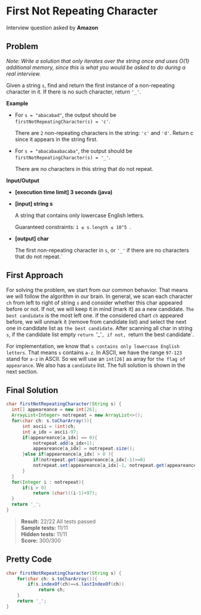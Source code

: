 # First Not Repeating Character

Interview question asked by **Amazon**

## Problem

*Note: Write a solution that only iterates over the string once and uses O(1) additional memory, since this is what you would be asked to do during a real interview.*

Given a string `s`, find and return the first instance of a non-repeating character in it. If there is no such character, return `'_'`.

**Example**

* For `s = "abacabad"`, the output should be `firstNotRepeatingCharacter(s) = 'c'`.

  There are `2` non-repeating characters in the string: `'c'` and `'d'`. Return c since it appears in the string first.

* For `s = "abacabaabacaba"`, the output should be `firstNotRepeatingCharacter(s) = '_'`.

  There are no characters in this string that do not repeat.
  
**Input/Output**

* **[execution time limit] 3 seconds (java)**

* **[input] string s**

  A string that contains only lowercase English letters.

  Guaranteed constraints:
  `1 ≤ s.length ≤ 10^5 `.

* **[output] char**

  The first non-repeating character in `s`, or `'_'` if there are no characters that do not repeat.`
  
## First Approach
For solving the problem, we start from our common behavior. That means we will follow the algorithm in our brain. In general, we scan each character `ch` from left to right of string `s` and consider whether this char appeared before or not. If not, we will keep it in mind (mark it) as a new candidate. `The best candidate` is the most left one. If the considered chart `ch` appeared before, we will unmark it (remove from candidate list) and select the next one in candidate list as `the best candidate`. After scanning all char in string `s`, if the candidate list empty `return `'_'`, if not, `return the best candidate`.

For implementation, we know that `s contains only lowercase English letters`. That means `s` contains  `a-z`. In ASCII, we have the range `97-123` stand for `a-z` in ASCII. So we will use an `int[26]` as array for `the flag of appearance`. We also has a `candidate` list. The full solution is shown in the next section.
## Final Solution
  ```Java
  char firstNotRepeatingCharacter(String s) {
    int[] appeareance = new int[26];
    ArrayList<Integer> notrepeat = new ArrayList<>();
    for(char ch: s.toCharArray()){
        int ascii = (int)ch;
        int a_idx = ascii-97;
        if(appeareance[a_idx] == 0){
            notrepeat.add(a_idx+1);
            appeareance[a_idx] = notrepeat.size();
        }else if(appeareance[a_idx] > 0 ){
            if(notrepeat.get(appeareance[a_idx]-1)>=0)
            notrepeat.set(appeareance[a_idx]-1, notrepeat.get(appeareance[a_idx]-1) *-1);
        }
    }
    for(Integer i : notrepeat){
        if(i > 0)
            return (char)((i-1)+97);
    }
    return '_';
  }
```
> **Result:** 22/22 All tests passed<br>
> **Sample tests:** 11/11<br>
> **Hidden tests:** 11/11<br>
> **Score:** 300/300<br>
## Pretty Code
```Java
char firstNotRepeatingCharacter(String s) {
    for(char ch: s.toCharArray()){
        if(s.indexOf(ch)==s.lastIndexOf(ch))
            return ch;
    }
    return '_';
}
```
 
